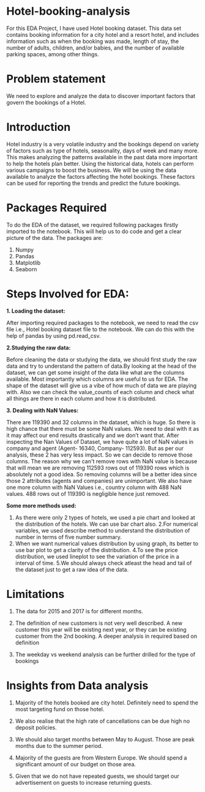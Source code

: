 # Hotel-booking-analysis
For this EDA Project, I have used Hotel booking dataset.
This data set contains booking information for a city hotel and a resort hotel, and includes information
such as when the booking was made, length of stay, the number of adults, children, and/or babies, and
the number of available parking spaces, among other things.
# Problem statement

We need to explore and analyze the data to discover important factors that govern the bookings of a
Hotel.

# Introduction

Hotel industry is a very volatile industry and the bookings depend on variety of factors such as type of hotels, seasonality, days of week and many more. This makes analyzing the patterns available in the past data more important to help the hotels plan better. Using the historical data, hotels can perform various campaigns to boost the business. We will be using the data available to analyze the factors affecting the hotel bookings. These factors can be used for reporting the trends and predict the future bookings.

# Packages Required

To do the EDA of the dataset, we required following packages firstly imported to the notebook. This will help us to do code and get a clear picture of the data.
The packages are:

1. Numpy
2. Pandas
3. Matplotlib
4. Seaborn

# Steps Involved for EDA:

**1. Loading the dataset:**

After importing required packages to the notebook, we need to read the csv file i.e., Hotel booking dataset file to the notebook. We can do this with the help of pandas by using pd.read_csv.

**2.Studying the raw data:**

Before cleaning the data or studying the data, we should first study the raw data and try to understand the pattern of data.By looking at the head of the dataset, we can get some insight of the data like what are the columns available. Most importantly which columns are useful to us for EDA. The shape of the dataset will give us a vibe of how much of data we are playing with.
Also we can check the value_counts of each column and check what all things are there in each column and how it is distributed.

**3. Dealing with NaN Values:**

There are 119390 and 32 columns in the dataset, which is huge. So there is high chance that there must be some NaN values. We need to deal with it as it may affect our end results drastically and we don’t want that.
After inspecting the Nan Values of Dataset, we have quite a lot of NaN values in company and agent (Agent- 16340, Company- 112593). But as per our analysis, these 2 has very less impact.
So we can decide to remove those columns. The reason why we can't remove rows with NaN value is because that will mean we are removing 112593 rows out of 119390 rows which is absolutely not a good idea. So removing columns will be a better idea since those 2 attributes (agents and companies) are unimportant.
We also have one more column with NaN Values i.e., country column with 488 NaN values. 488 rows out of 119390 is negligible hence just removed.

**Some more methods used:**

1. As there were only 2 types of hotels, we used a pie chart and looked at the distribution of the hotels. We can use bar chart also.
2.For numerical variables, we used describe method to understand the distribution of number in terms of five number summary.
3. When we want numerical values distribution by using graph, its better to use bar plot to get a clarity of the distribution.
4.To see the price distribution, we used lineplot to see the variation of the price in a interval of time.
5.We should always check atleast the head and tail of the dataset just to get a raw idea of the data.

# Limitations

1. The data for 2015 and 2017 is for different months.

2. The definition of new customers is not very well described. A new customer this year will be existing next year, or they can be existing customer from the 2nd booking. A deeper analysis in required based on definition

3. The weekday vs weekend analysis can be further drilled for the type of bookings

# Insights from Data analysis

1. Majority of the hotels booked are city hotel. Definitely need to spend the most targeting fund on those hotel.

2. We also realise that the high rate of cancellations can be due high no deposit policies.

3. We should also target months between May to August. Those are peak months due to the summer period.

4. Majority of the guests are from Western Europe. We should spend a significant amount of our budget on those area.

5. Given that we do not have repeated guests, we should target our advertisement on guests to increase returning guests.







